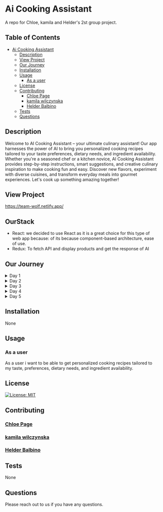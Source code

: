 # Ai Cooking Assistant

A repo for Chloe, kamila and Helder's 2st group project.

## Table of Contents

- [Ai Cooking Assistant]()
  - [Description](#description)
  - [View Project](#view-project)
  - [Our Journey](#our-journey)
  - [Installation](#installation)
  - [Usage](#usage)
    - [As a user](#as-a-user)
  - [License](#license)
  - [Contributing](#contributing)
    - [Chloe Page](#chloe-page)
    - [kamila wilczynska](#kamila-wilczynska)
    - [Helder Balbino](#helder-balbino)
  - [Tests](#tests)
  - [Questions](#questions)

## Description

Welcome to AI Cooking Assistant – your ultimate culinary assistant! Our app harnesses the power of AI to bring you personalized cooking recipes tailored to your taste preferences, dietary needs, and ingredient availability. Whether you're a seasoned chef or a kitchen novice, AI Cooking Assistant provides step-by-step instructions, smart suggestions, and creative culinary inspiration to make cooking fun and easy. Discover new flavors, experiment with diverse cuisines, and transform everyday meals into gourmet experiences. Let's cook up something amazing together!

## View Project

<https://team-wolf.netlify.app/>

## OurStack

- React:
we decided to use React as it is a great choice for this type of web app because: 
of its because component-based architecture, 
ease of use.
- Redux:
To fetch API  and display products and get the response of AI

## Our Journey

<details>
<summary>Day 1</summary>
On the 1st day we were given a detailed overview about the project and a figma wireframe with the webapp's design.

Our task was to create our own  Ai company and use the provided design to create our webapp.

So first day included figuring out the name of our app and what it would be about:
We decided to create a webapp related to the culinary field.
we decided to call our company AI Cooking Assistant.

Also we discussed how were going to approach the task, where we came to the conclusion that we would split the project into sections and create trello tickets for each task, as shown bellow.

### Trello Board


![alt text](public/images/readMeImages/trelloBoardDay1.png)

Already on the first day we implemented some of the amazing designs we had in mind.

With a mobile first approach, since we believe most of our users would use our app on the go.
(Eg busy person could look up a recipe on their way home and buy the ingredients before they get there.)

### Home:

#### mobile view:

![alt text](public/images/readMeImages/mobileViewDay1.png)
![alt text](public/images/readMeImages/mobileViewDay1Menu.png)

### Desktop view:

![alt text](public/images/readMeImages/homeViewDay1.png)

</details>

<details>
<summary>Day 2</summary>
On the 2nd day we added a our second page that would provide the user with a text box to input their recipe query.

#### Ask page:
![alt text](public/images/readMeImages/askViewDay2.png)

### mobile view:

![alt text](public/images/readMeImages/askViewMobileDay2.png)

</details>

<details>
<summary>Day 3</summary>

On the 3rd day, we added a new page to our app that would provide users with information about our app and our team. Additionally, we created a products page to display a variety of dishes, complete with a star ratings system and prices. We also improved the design of the app to make it more user-friendly and visually appealing.

### Home and Ask page Improved design:

![alt text](public/images/readMeImages/day3homePage.png)
![alt text](public/images/readMeImages/day3askPage.png)

### About App and About Team Pages:

![alt text](public/images/readMeImages/day3aboutTheAppPage.png)
![alt text](public/images/readMeImages/day3aboutTheTeamPage.png)

### Products Page:

![alt text](public/images/readMeImages/day3productPage.png)

</details>

<details>
<summary>Day 4</summary>

On the fourth day, we aimed to enhance the app’s design even more. So We sought feedback from our design team and friends, generating additional tickets on our Trello board.

![alt text](public/images/readMeImages/day4TrelloBoard.png)

</details>

<details>
<summary>Day 5</summary>

 on the 5th day we implemented the design changes to our app. Giving us the final product that would be ready to go live.

### Home:
![alt text](public/images/readMeImages/day5home.png)

### Ask page:
![alt text](public/images/readMeImages/day5ask.png)

### About App and About Team Pages:
![alt text](public/images/readMeImages/day5AboutTheApp.png)

![alt text](public/images/readMeImages/day5AboutTheTeam.png)

### Products Page:

![alt text](public/images/readMeImages/day5Products.png)

</details>

## Installation

  None

## Usage

### As a user

As a user i want to be able to get personalized cooking recipes tailored to my taste, preferences, dietary needs, and ingredient availability.

## License

  [![License: MIT](https://img.shields.io/badge/License-MIT-yellow.svg)](https://opensource.org/licenses/MIT)

## Contributing

### [Chloe Page](https://github.com/ChloeSAPage)

### [kamila wilczynska](https://github.com/kamila-wilczynska)

### [Helder Balbino](https://github.com/HelderBalbino)

## Tests

  None

## Questions

  Please reach out to us if you have any questions.
